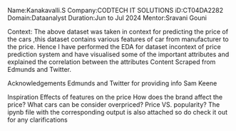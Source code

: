 Name:Kanakavalli.S
Company:CODTECH IT SOLUTIONS
iD:CT04DA2282
Domain:Dataanalyst
Duration:Jun to Jul 2024
Mentor:Sravani Gouni


Context:
The above dataset was taken in context for predicting the price of the cars ,this dataset contains various features of car from manufacturer to the price.
Hence I have performed the EDA for dataset incontext of price prediction system and have visualised some of the important attributes and explained the correlation between the attributes
Content
Scraped from Edmunds and Twitter.

Acknowledgements
Edmunds and Twitter for providing info
Sam Keene

Inspiration
Effects of features on the price
How does the brand affect the price?
What cars can be consider overpriced?
Price VS. popularity?
The ipynb file with the corresponding output is also attached so do check it out for any clarifications

